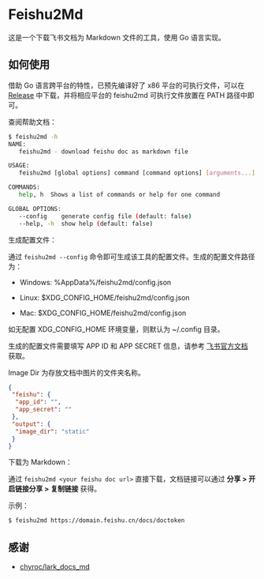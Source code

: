 # Feishu2Md

这是一个下载飞书文档为 Markdown 文件的工具，使用 Go 语言实现。

## 如何使用

借助 Go 语言跨平台的特性，已预先编译好了 x86 平台的可执行文件，可以在 [Release](https://github.com/Wsine/feishu2md/releases) 中下载，并将相应平台的 feishu2md 可执行文件放置在 PATH 路径中即可。

查阅帮助文档：

```bash
$ feishu2md -h
NAME:
   feishu2md - download feishu doc as markdown file

USAGE:
   feishu2md [global options] command [command options] [arguments...]

COMMANDS:
   help, h  Shows a list of commands or help for one command

GLOBAL OPTIONS:
   --config    generate config file (default: false)
   --help, -h  show help (default: false)
```

生成配置文件：

通过 `feishu2md --config` 命令即可生成该工具的配置文件。生成的配置文件路径为：

- Windows: %AppData%/feishu2md/config.json

- Linux: $XDG_CONFIG_HOME/feishu2md/config.json

- Mac: $XDG_CONFIG_HOME/feishu2md/config.json

如无配置 XDG_CONFIG_HOME 环境变量，则默认为 ~/.config 目录。

生成的配置文件需要填写 APP ID 和 APP SECRET 信息，请参考 [飞书官方文档](https://open.feishu.cn/document/ukTMukTMukTM/ukDNz4SO0MjL5QzM/get-) 获取。

Image Dir 为存放文档中图片的文件夹名称。

```json
{
 "feishu": {
  "app_id": "",
  "app_secret": ""
 },
 "output": {
  "image_dir": "static"
 }
}
```

下载为 Markdown：

通过 `feishu2md <your feishu doc url>` 直接下载，文档链接可以通过 **分享 > 开启链接分享 > 复制链接** 获得。

示例：

```bash
$ feishu2md https://domain.feishu.cn/docs/doctoken
```

## 感谢

- [chyroc/lark_docs_md](https://github.com/chyroc/lark_docs_md)
